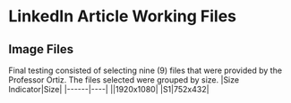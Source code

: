 # LinkedIn Article Working Files

## Image Files

Final testing consisted of selecting nine (9) files that were provided by the Professor Ortiz.  The files selected were grouped by size. 
|Size Indicator|Size|
|------|----|
||1920x1080|
|S1|752x432| 
